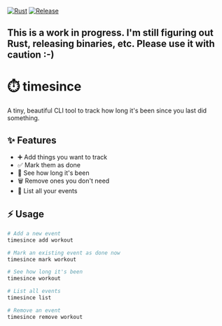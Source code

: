 [![Rust](https://github.com/karun012/timesince/actions/workflows/rust.yml/badge.svg)](https://github.com/karun012/timesince/actions/workflows/rust.yml) [![Release](https://github.com/karun012/timesince/actions/workflows/release.yml/badge.svg)](https://github.com/karun012/timesince/actions/workflows/release.yml)

## This is a work in progress. I'm still figuring out Rust, releasing binaries, etc. Please use it with caution :-)

# ⏱️ timesince

A tiny, beautiful CLI tool to track how long it's been since you last did something.

## ✨ Features

- ➕ Add things you want to track
- ✅ Mark them as done
- 📅 See how long it's been
- 🗑️ Remove ones you don't need
- 📜 List all your events

## ⚡ Usage

```bash
# Add a new event
timesince add workout

# Mark an existing event as done now
timesince mark workout

# See how long it's been
timesince workout

# List all events
timesince list

# Remove an event
timesince remove workout
